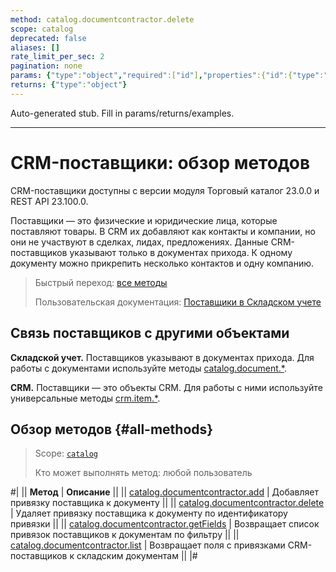 ```yaml
---
method: catalog.documentcontractor.delete
scope: catalog
deprecated: false
aliases: []
rate_limit_per_sec: 2
pagination: none
params: {"type":"object","required":["id"],"properties":{"id":{"type":"integer"}}}
returns: {"type":"object"}
---
```


Auto-generated stub. Fill in params/returns/examples.

---

# CRM-поставщики: обзор методов



CRM-поставщики доступны с версии модуля Торговый каталог 23.0.0 и REST API 23.100.0.



Поставщики — это физические и юридические лица, которые поставляют товары. В CRM их добавляют как контакты и компании, но они не участвуют в сделках, лидах, предложениях. Данные CRM-поставщиков указывают только в документах прихода. К одному документу можно прикрепить несколько контактов и одну компанию.

> Быстрый переход: [все методы](#all-methods) 
> 
> Пользовательская документация: [Поставщики в Складском учете](https://helpdesk.bitrix24.ru/open/16734758)

## Связь поставщиков с другими объектами

**Складской учет.** Поставщиков указывают в документах прихода. Для работы с документами используйте методы [catalog.document.\*](../document/index.md).

**CRM.** Поставщики — это объекты CRM. Для работы с ними используйте универсальные методы [crm.item.\*](../../crm/universal/index.md).

## Обзор методов {#all-methods}

> Scope: [`catalog`](../../scopes/permissions.md)
>
> Кто может выполнять метод: любой пользователь

#|
|| **Метод** | **Описание** ||
|| [catalog.documentcontractor.add](./catalog-documentcontractor-add.md) | Добавляет привязку поставщика к документу ||
|| [catalog.documentcontractor.delete](./catalog-documentcontractor-delete.md) | Удаляет привязку поставщика к документу по идентификатору привязки ||
|| [catalog.documentcontractor.getFields](./catalog-documentcontractor-get-fields.md) | Возвращает список привязок поставщиков к документам по фильтру ||
|| [catalog.documentcontractor.list](./catalog-documentcontractor-list.md) | Возвращает поля с привязками CRM-поставщиков к складским документам ||
|#
